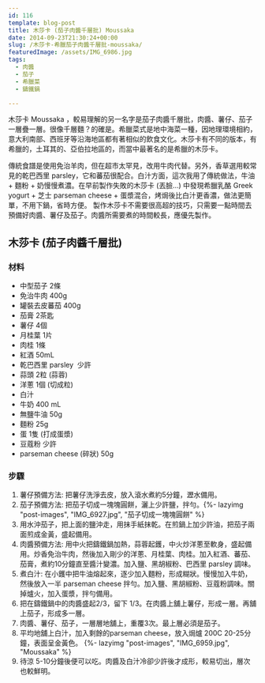 ```yaml
---
id: 116
template: blog-post
title: 木莎卡 (茄子肉醬千層批) Moussaka
date: 2014-09-23T21:30:24+00:00
slug: /木莎卡-希臘茄子肉醬千層批-moussaka/
featuredImage: /assets/IMG_6986.jpg
tags:
  - 肉醬
  - 茄子
  - 希臘菜
  - 鑄鐵鍋

---
```

木莎卡 Moussaka ，較易理解的另一名字是茄子肉醬千層批，肉醬、薯仔、茄子一層疊一層。很像千層麵？的確是。希臘菜式是地中海菜一種，因地理環境相約，意大利南部、西班牙等沿海地區都有著相似的飲食文化。木莎卡有不同的版本，有希臘的，土耳其的、亞伯拉地區的，而當中最著名的是希臘的木莎卡。

<!--more-->

傳統食譜是使用免治羊肉，但在超市太罕見，改用牛肉代替。另外，香草選用較常見的乾巴西里 parsley，它和蕃茄很配合。白汁方面，這次我用了傳統做法，牛油 + 麵粉 + 奶慢慢煮濃。在早前製作失敗的木莎卡 (丟臉…) 中發現希臘乳酪 Greek yogurt + 芝士 parseman cheese + 蛋漿混合，烤焗後比白汁更香濃，做法更簡單，不用下鍋，省時方便。 製作木莎卡不需要很高超的技巧，只需要一點時間去預備好肉醬、薯仔及茄子。肉醬所需要煮的時間較長，應優先製作。

## 木莎卡 (茄子肉醬千層批)

### 材料

* 中型茄子 2條
* 免治牛肉 400g
* 罐裝去皮蕃茄 400g
* 茄膏 2茶匙
* 薯仔 4個
* 月桂葉 1片
* 肉桂 1條
* 紅酒 50mL
* 乾巴西里 parsley  少許
* 蒜頭 2粒 (蒜蓉)
* 洋蔥 1個 (切成粒)
* 白汁
* 牛奶 400 mL
* 無鹽牛油 50g
* 麵粉 25g
* 蛋 1隻 (打成蛋漿)
* 豆蔻粉 少許
* parseman cheese (碎狀) 50g

### 步驟

1. 薯仔預備方法: 把薯仔洗淨去皮，放入滾水煮約5分鐘，瀝水備用。
2. 茄子預備方法: 把茄子切成一塊塊圓餅，灑上少許鹽，拌勻。{%- lazyimg "post-images", "IMG_6927.jpg", "茄子切成一塊塊圓餅" %}
3. 用水沖茄子，把上面的鹽沖走，用抹手紙抹乾。在煎鍋上加少許油，把茄子兩面煎成金黃，盛起備用。
4. 肉醬預備方法: 用中火把鑄鐵鍋加熱，蒜蓉起鑊，中火炒洋蔥至軟身，盛起備用。炒香免治牛肉，然後加入剛少的洋蔥、月桂葉、肉桂。加入紅酒、蕃茄、茄膏，煮約10分鐘直至醬汁變濃。加入鹽、黑胡椒粉、巴西里 parsley 調味。
5. 煮白汁: 在小鑊中把牛油熔起來，逐少加入麵粉，形成糊狀。慢慢加入牛奶，然後放入一半 parseman cheese 拌勻。加入鹽、黑胡椒粉、豆蔻粉調味。關掉爐火，加入蛋漿，拌勻備用。
6. 把在鑄鐵鍋中的肉醬盛起2/3，留下 1/3。在肉醬上舖上薯仔，形成一層。再舖上茄子，形成多一層。
7. 肉醬、薯仔、茄子，一層層地舖上，重覆3次。最上層必須是茄子。
8. 平均地舖上白汁，加入剩餘的parseman cheese，放入焗爐 200C 20-25分鐘，表面呈金黃色。
{%- lazyimg "post-images", "IMG_6959.jpg", "Moussaka" %}
9. 待涼 5-10分鐘後便可以吃。肉醬及白汁冷卻少許後才成形，較易切出，層次也較鮮明。 
